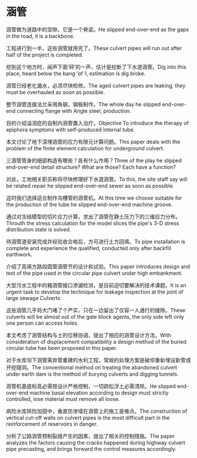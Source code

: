 # 涵管

<p><span class="chinese">涵管做为道路中的空隙，它是一个脊梁。</span><span class="english">He slipped end-over-end as the gaps in the road, it is a backbone.</span></p>

<p><span class="chinese">工程进行到一半，这些涵管就用完了。</span><span class="english">These culvert pipes will run out after half of the project is completed.</span></p>

<p><span class="chinese">挖到这个地方时，闻声下面‘砰’的一声，估计是挖断了下水道涵管。</span><span class="english">Dig into this place, heard below the bang 'of 1, estimation is dig broke.</span></p>

<p><span class="chinese">涵管已经老化漏水，必须尽快检修。</span><span class="english">The aged culvert pipes are leaking, they must be overhauled as soon as possible.</span></p>

<p><span class="chinese">整节涵管连接法兰采用角钢，钢板制作。</span><span class="english">The whole day he slipped end-over-end connecting flange with Angle steel, production.</span></p>

<p><span class="chinese">目的介绍溢泪症的自制内涵管置入治疗。</span><span class="english">Objective To introduce the therapy of epiphora symptoms with self-produced internal tube.</span></p>

<p><span class="chinese">本文讨论了地下深埋涵管的应力有限元计算问题。</span><span class="english">This paper deals with the problem of the finite element calculation for underground culvert.</span></p>

<p><span class="chinese">三涵管管身的细部构造有哪些？各有什么作用？</span><span class="english">Three of the play he slipped end-over-end detail structure? What are those? Each have a function?</span></p>

<p><span class="chinese">对此，工地相关职员称将尽快修理好下水道涵管。</span><span class="english">To this, the site staff say will be related repair he slipped end-over-end sewer as soon as possible.</span></p>

<p><span class="chinese">这时我们选择适合制作沟槽管的涵管机。</span><span class="english">At this time we choose suitable for the production of the tube he slipped end-over-end machine groove.</span></p>

<p><span class="chinese">通过对冻结模型的切片应力计算，求出了涵管在静土压力下的三维应力分布。</span><span class="english">Throuth the stress calculation for the model slices the pipe's 3-D stress distribution state is solved.</span></p>

<p><span class="chinese">待涵管道安装完成并经验收合格后，方可进行土方回填。</span><span class="english">To pipe installation is complete and experience the qualified, conducted only after backfill earthwork.</span></p>

<p><span class="chinese">介绍了高填方路段圆管涵管节的设计和试验。</span><span class="english">This paper introduces design and test of the pipe used in the circular pipe culvert under high embankment.</span></p>

<p><span class="chinese">大型污水工程中的箱涵管接口渗漏检测，是目前迫切要解决的技术课题。</span><span class="english">It is an urgent task to develop the technique for leakage inspection at the joint of large sewage Culverts.</span></p>

<p><span class="chinese">这些涵管几乎将大门堵了个严实，只在一边留出了仅容一人通行的缝隙。</span><span class="english">These culverts will be almost out of the gate block agents, the only side left only one person can access holes.</span></p>

<p><span class="chinese">本文考虑了涵管结构与土的位移协调，提出了相应的涵管设计方法。</span><span class="english">With consideration of displacement compatibility a design method of the buried circular tube has been proposed in this paper.</span></p>

<p><span class="chinese">对于水库坝下涵管需弃管重建的水利工程，常规的处理方案是破坝重新埋设新管或开挖隧洞。</span><span class="english">The conventional method on treating the abandoned culvert under earth dam is the method of burying culverts and digging tunnels.</span></p>

<p><span class="chinese">涵管机基底标高必需按设计严格控制，一切疏松浮土必需清除。</span><span class="english">He slipped end-over-end machine basal elevation according to design must strictly controlled, lose material must remove all loose.</span></p>

<p><span class="chinese">病险水库除险加固中，垂直防渗墙在涵管上的施工是难点。</span><span class="english">The construction of vertical cut-off walls on culvert pipes is the most difficult part in the reinforcement of reservoirs in danger.</span></p>

<p><span class="chinese">分析了公路涵管预制裂缝产生的因素，提出了相关的控制措施。</span><span class="english">The paper analyzes the factors causing the cracks happened during highway culvert pipe precasting, and brings forward the control measures accordingly.</span></p>

